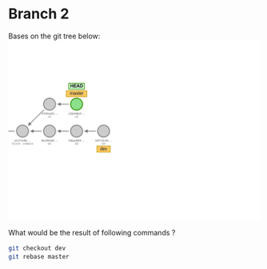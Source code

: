 # Branch 2

Bases on the git tree below:
![commit base](assets/branch_base_4.JPG)

What would be the result of following commands ?

```bash
git checkout dev
git rebase master
```
